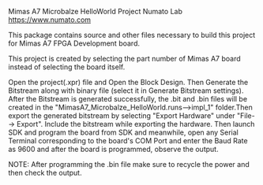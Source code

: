 Mimas A7 Microbalze HelloWorld Project
Numato Lab
https://www.numato.com

This package contains source and other files necessary to build this project for Mimas A7 FPGA Development board.

This project is created by selecting the part number of Mimas A7 board instead of selecting the board itself.

Open the project(.xpr) file and Open the Block Design. Then Generate the Bitstream along with binary file
(select it in Generate Bitstream settings). After the Bitstream is generated successfully, the .bit and .bin 
files will be created in the "MimasA7_Microbalze_HelloWorld.runs-->impl_1" folder.Then export the generated bitstream
by selecting "Export Hardware" under "File--> Export". Include the bitstream while exporting the hardware. Then launch SDK 
and program the board from SDK and meanwhile, open any Serial Terminal corresponding to the board's COM Port and enter the 
Baud Rate as 9600 and after the board is programmed, observe the output.

NOTE: After programming the .bin file make sure to recycle the power and then check the output.